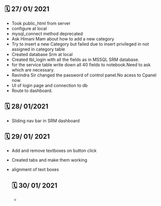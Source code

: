  :spiral_calendar: 27/ 01/ 2021
 ---------
 - Took public_html from server
 - configure at local
 - mysql_connect method deprecated 
 - Ask Himani Mam about how to add a new category
 - Try to insert a new Category but failed due to insert privileged in not assigned in category table
 - Created database Srm at local
 - Created tbl_login with all the fields as in MSSQL SRM database.
 - for the service table write down all 40 fields to notebook.Need to ask which are necessary.
 - Ravindra Sir changed the password of control panel.No acess to Cpanel now.
 - UI of login page and connection to db
 - Route to dashboard.

 :spiral_calendar: 28/ 01/2021
 -----------
 - Sliding nav bar in SRM dashboard
 
 :spiral_calendar: 29/ 01/ 2021
 -----------

- Add and remove textboxes on button click
- Created tabs and make them working
- alignment of text boxes
  
  :spiral_calendar: 30/ 01/ 2021
  -----------
  - 